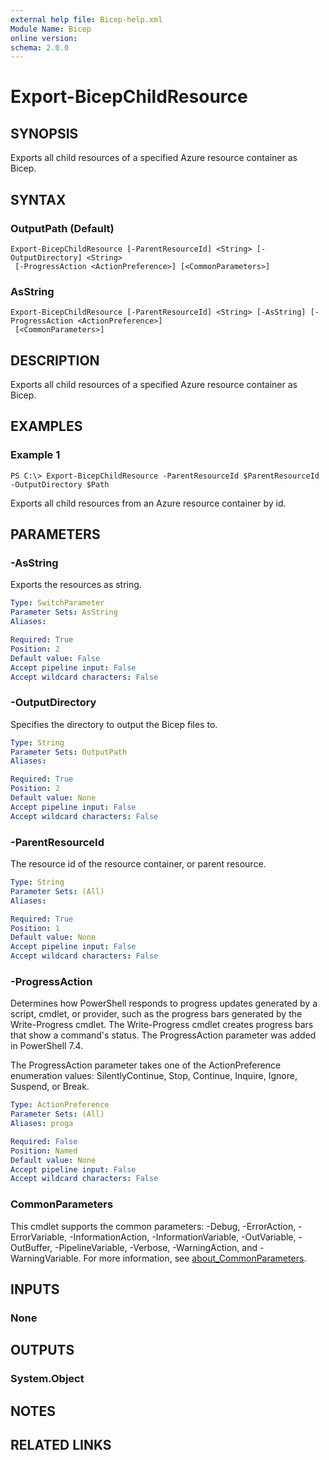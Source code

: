 ```yaml
---
external help file: Bicep-help.xml
Module Name: Bicep
online version:
schema: 2.0.0
---
```


# Export-BicepChildResource

## SYNOPSIS
Exports all child resources of a specified Azure resource container as Bicep.

## SYNTAX

### OutputPath (Default)
```
Export-BicepChildResource [-ParentResourceId] <String> [-OutputDirectory] <String>
 [-ProgressAction <ActionPreference>] [<CommonParameters>]
```

### AsString
```
Export-BicepChildResource [-ParentResourceId] <String> [-AsString] [-ProgressAction <ActionPreference>]
 [<CommonParameters>]
```

## DESCRIPTION
Exports all child resources of a specified Azure resource container as Bicep.

## EXAMPLES

### Example 1
```
PS C:\> Export-BicepChildResource -ParentResourceId $ParentResourceId -OutputDirectory $Path
```

Exports all child resources from an Azure resource container by id.

## PARAMETERS

### -AsString
Exports the resources as string.

```yaml
Type: SwitchParameter
Parameter Sets: AsString
Aliases:

Required: True
Position: 2
Default value: False
Accept pipeline input: False
Accept wildcard characters: False
```

### -OutputDirectory
Specifies the directory to output the Bicep files to.

```yaml
Type: String
Parameter Sets: OutputPath
Aliases:

Required: True
Position: 2
Default value: None
Accept pipeline input: False
Accept wildcard characters: False
```

### -ParentResourceId
The resource id of the resource container, or parent resource.

```yaml
Type: String
Parameter Sets: (All)
Aliases:

Required: True
Position: 1
Default value: None
Accept pipeline input: False
Accept wildcard characters: False
```

### -ProgressAction
Determines how PowerShell responds to progress updates generated by a script, cmdlet, or provider, such as the progress bars generated by the Write-Progress cmdlet. The Write-Progress cmdlet creates progress bars that show a command's status. The ProgressAction parameter was added in PowerShell 7.4.

The ProgressAction parameter takes one of the ActionPreference enumeration values: SilentlyContinue, Stop, Continue, Inquire, Ignore, Suspend, or Break.

```yaml
Type: ActionPreference
Parameter Sets: (All)
Aliases: proga

Required: False
Position: Named
Default value: None
Accept pipeline input: False
Accept wildcard characters: False
```

### CommonParameters
This cmdlet supports the common parameters: -Debug, -ErrorAction, -ErrorVariable, -InformationAction, -InformationVariable, -OutVariable, -OutBuffer, -PipelineVariable, -Verbose, -WarningAction, and -WarningVariable. For more information, see [about_CommonParameters](http://go.microsoft.com/fwlink/?LinkID=113216).

## INPUTS

### None
## OUTPUTS

### System.Object
## NOTES

## RELATED LINKS
